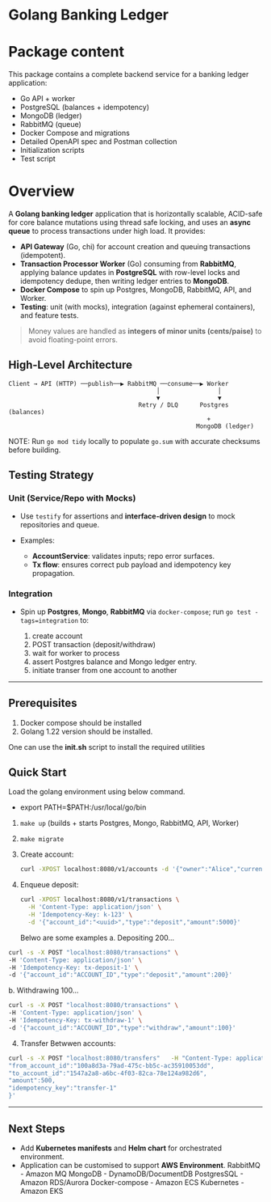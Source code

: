 # Golang Banking Ledger

# Package content
This package contains a complete backend service for a banking ledger application:
- Go API + worker
- PostgreSQL (balances + idempotency)
- MongoDB (ledger)
- RabbitMQ (queue)
- Docker Compose and migrations
- Detailed OpenAPI spec and Postman collection
- Initialization scripts
- Test script

# Overview

A **Golang banking ledger**  application that is horizontally scalable, ACID-safe for core balance mutations using thread safe locking, and uses an **async queue** to process transactions under high load. It provides:

* **API Gateway** (Go, chi) for account creation and queuing transactions (idempotent).
* **Transaction Processor Worker** (Go) consuming from **RabbitMQ**, applying balance updates in **PostgreSQL** with row-level locks and idempotency dedupe, then writing ledger entries to **MongoDB**.
* **Docker Compose** to spin up Postgres, MongoDB, RabbitMQ, API, and Worker.
* **Testing**: unit (with mocks), integration (against ephemeral containers), and feature tests.

> Money values are handled as **integers of minor units (cents/paise)** to avoid floating-point errors.

## High-Level Architecture

```
Client → API (HTTP) ──publish──▶ RabbitMQ ──consume──▶ Worker
                                         │                │
                                         ▼                ▼
                                    Retry / DLQ      Postgres (balances)
                                                       +
                                                    MongoDB (ledger)
```


NOTE: Run `go mod tidy` locally to populate `go.sum` with accurate checksums before building.

## Testing Strategy

### Unit (Service/Repo with Mocks)

* Use `testify` for assertions and **interface-driven design** to mock repositories and queue.
* Examples:

  * **AccountService**: validates inputs; repo error surfaces.
  * **Tx flow**: ensures correct pub payload and idempotency key propagation.

### Integration

* Spin up **Postgres**, **Mongo**, **RabbitMQ** via `docker-compose`; run `go test -tags=integration` to:

  1. create account
  2. POST transaction (deposit/withdraw)
  3. wait for worker to process
  4. assert Postgres balance and Mongo ledger entry.
  5. initiate transer from one account to another 

---

## Prerequisites

1. Docker compose should be installed
2. Golang 1.22 version should be installed.

One can use the **init.sh** script to install the required utilities


## Quick Start

Load the golang environment using below command.
 * export PATH=$PATH:/usr/local/go/bin

1. `make up` (builds + starts Postgres, Mongo, RabbitMQ, API, Worker)
2. `make migrate`
3. Create account:

   ```bash
   curl -XPOST localhost:8080/v1/accounts -d '{"owner":"Alice","currency":"INR","initial_balance":10000}' -H 'Content-Type: application/json'
   ```
4. Enqueue deposit:

   ```bash
   curl -XPOST localhost:8080/v1/transactions \
     -H 'Content-Type: application/json' \
     -H 'Idempotency-Key: k-123' \
     -d '{"account_id":"<uuid>","type":"deposit","amount":5000}'
   ```
   Belwo are some examples
  a. Depositing 200...
  ```bash
  curl -s -X POST "localhost:8080/transactions" \
  -H 'Content-Type: application/json' \
  -H 'Idempotency-Key: tx-deposit-1' \
  -d '{"account_id":"ACCOUNT_ID","type":"deposit","amount":200}'
  ```
 b. Withdrawing 100...
  ```bash
  curl -s -X POST "localhost:8080/transactions" \
  -H 'Content-Type: application/json' \
  -H 'Idempotency-Key: tx-withdraw-1' \
  -d '{"account_id":"ACCOUNT_ID","type":"withdraw","amount":100}'
  ```
4. Transfer Betwwen accounts:
  ```bash
  curl -s -X POST "localhost:8080/transfers"   -H "Content-Type: application/json"   -H "Idempotency-Key: tx-withdraw-1"   -d '{
  "from_account_id":"100a8d3a-79ad-475c-bb5c-ac35910053dd",
  "to_account_id":"1547a2a8-a6bc-4f03-82ca-78e124a982d6",
  "amount":500,
  "idempotency_key":"transfer-1"
  }'
  ```

---

## Next Steps 

* Add **Kubernetes manifests** and **Helm chart** for orchestrated environment.
* Application can be customised to support **AWS Environment**.
  RabbitMQ - Amazon MQ
  MongoDB - DynamoDB/DocumentDB
  PostgresSQL - Amazon RDS/Aurora
  Docker-compose - Amazon ECS
  Kubernetes - Amazon EKS

